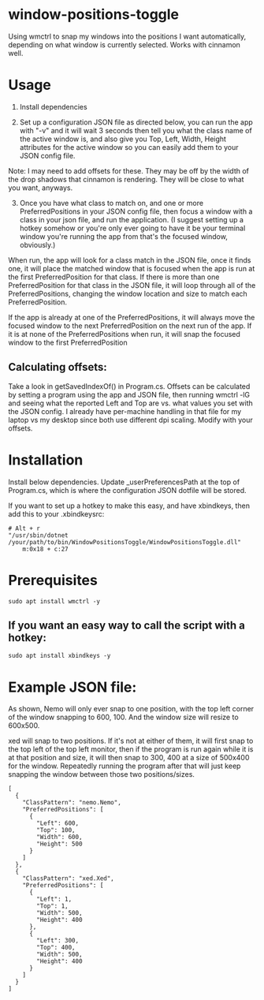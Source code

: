 # window-positions-toggle
Using wmctrl to snap my windows into the positions I want automatically, depending on what window is currently selected. Works with cinnamon well.


# Usage

1. Install dependencies

2. Set up a configuration JSON file as directed below, you can run the app with "-v" and it will wait 3 seconds then tell you what the class name of the active window is, and also give you Top, Left, Width, Height attributes for the active window so you can easily add them to your JSON config file.

Note: I may need to add offsets for these. They may be off by the width of the drop shadows that cinnamon is rendering. They will be close to what you want, anyways.

3. Once you have what class to match on, and one or more PreferredPositions in your JSON config file, then focus a window with a class in your json file, and run the application. (I suggest setting up a hotkey somehow or you're only ever going to have it be your terminal window you're running the app from that's the focused window, obviously.)

When run, the app will look for a class match in the JSON file, once it finds one, it will place the matched window that is focused when the app is run at the first PreferredPosition for that class. If there is more than one PreferredPosition for that class in the JSON file, it will loop through all of the PreferredPositions, changing the window location and size to match each PreferredPosition.

If the app is already at one of the PreferredPositions, it will always move the focused window to the next PreferredPosition on the next run of the app. If it is at none of the PreferredPositions when run, it will snap the focused window to the first PreferredPosition

## Calculating offsets:
Take a look in getSavedIndexOf() in Program.cs. Offsets can be calculated by setting a program using the app and JSON file, then running wmctrl -lG and seeing what the reported Left and Top are vs. what values you set with the JSON config. I already have per-machine handling in that file for my laptop vs my desktop since both use different dpi scaling. Modify with your offsets.

# Installation

Install below dependencies. Update _userPreferencesPath at the top of Program.cs, which is where the configuration JSON dotfile will be stored.

If you want to set up a hotkey to make this easy, and have xbindkeys, then add this to your .xbindkeysrc:

```
# Alt + r
"/usr/sbin/dotnet /your/path/to/bin/WindowPositionsToggle/WindowPositionsToggle.dll"
    m:0x18 + c:27
```


# Prerequisites
```
sudo apt install wmctrl -y
```

## If you want an easy way to call the script with a hotkey:
```
sudo apt install xbindkeys -y
```


# Example JSON file:

As shown, Nemo will only ever snap to one position, with the top left corner of the window snapping to 600, 100. And the window size will resize to 600x500.

xed will snap to two positions. If it's not at either of them, it will first snap to the top left of the top left monitor, then if the program is run again while it is at that position and size, it will then snap to 300, 400 at a size of 500x400 for the window. Repeatedly running the program after that will just keep snapping the window between those two positions/sizes.

```
[
  {
    "ClassPattern": "nemo.Nemo",
    "PreferredPositions": [
      {
        "Left": 600,
        "Top": 100,
        "Width": 600,
        "Height": 500
      }
    ]
  }, 
  {
    "ClassPattern": "xed.Xed",
    "PreferredPositions": [
      {
        "Left": 1,
        "Top": 1,
        "Width": 500,
        "Height": 400
      },
      {
        "Left": 300,
        "Top": 400,
        "Width": 500,
        "Height": 400
      }
    ]
  }
]
```


